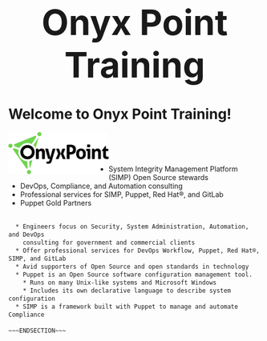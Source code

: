 <!SLIDE center>
<div style="font-weight:bold; font-size:500%; text-align:center;">
Onyx Point Training
</div>

<!SLIDE >
# Welcome to Onyx Point Training!

<p>
<img src="/_images/OnyxPoint-logo.png" alt="Onyx Point, Inc." style="width: 200px;" align="left"/>
<br/><br/><br/>
</p>

* System Integrity Management Platform (SIMP) Open Source stewards
* DevOps, Compliance, and Automation consulting
* Professional services for SIMP, Puppet, Red Hat®, and GitLab
* Puppet Gold Partners

~~~SECTION:notes~~~

  * Engineers focus on Security, System Administration, Automation, and DevOps
    consulting for government and commercial clients
  * Offer professional services for DevOps Workflow, Puppet, Red Hat®, SIMP, and GitLab
  * Avid supporters of Open Source and open standards in technology
  * Puppet is an Open Source software configuration management tool.
    * Runs on many Unix-like systems and Microsoft Windows
    * Includes its own declarative language to describe system configuration
  * SIMP is a framework built with Puppet to manage and automate Compliance

~~~ENDSECTION~~~
